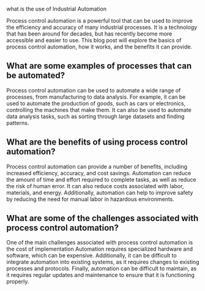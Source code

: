 what is the use of Industrial Automation

Process control automation is a powerful tool that can be used to improve the efficiency and accuracy of many industrial processes. It is a technology that has been around for decades, but has recently become more accessible and easier to use. This blog post will explore the basics of process control automation, how it works, and the benefits it can provide.

## What are some examples of processes that can be automated?

Process control automation can be used to automate a wide range of processes, from manufacturing to data analysis. For example, it can be used to automate the production of goods, such as cars or electronics, controlling the machines that make them. It can also be used to automate data analysis tasks, such as sorting through large datasets and finding patterns.

## What are the benefits of using process control automation?

Process control automation can provide a number of benefits, including increased efficiency, accuracy, and cost savings. Automation can reduce the amount of time and effort required to complete tasks, as well as reduce the risk of human error. It can also reduce costs associated with labor, materials, and energy. Additionally, automation can help to improve safety by reducing the need for manual labor in hazardous environments.

## What are some of the challenges associated with process control automation?

One of the main challenges associated with process control automation is the cost of implementation Automation requires specialized hardware and software, which can be expensive. Additionally, it can be difficult to integrate automation into existing systems, as it requires changes to existing processes and protocols. Finally, automation can be difficult to maintain, as it requires regular updates and maintenance to ensure that it is functioning properly.